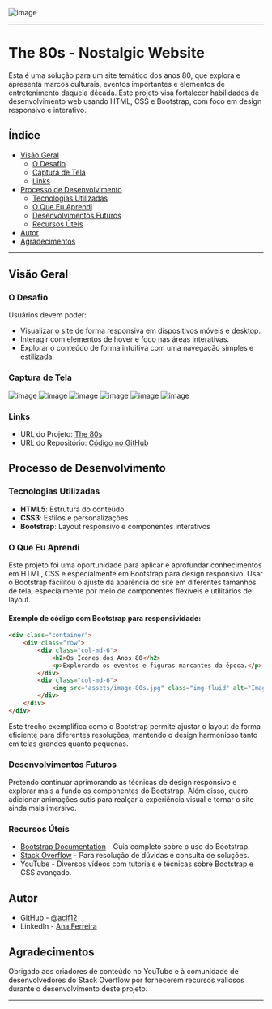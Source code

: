 ![image](https://github.com/user-attachments/assets/f17aa852-089a-4d58-a149-71d109ce84d3)

---

# The 80s - Nostalgic Website

Esta é uma solução para um site temático dos anos 80, que explora e apresenta marcos culturais, eventos importantes e elementos de entretenimento daquela década. Este projeto visa fortalecer habilidades de desenvolvimento web usando HTML, CSS e Bootstrap, com foco em design responsivo e interativo.

## Índice

- [Visão Geral](#visão-geral)
  - [O Desafio](#o-desafio)
  - [Captura de Tela](#captura-de-tela)
  - [Links](#links)
- [Processo de Desenvolvimento](#processo-de-desenvolvimento)
  - [Tecnologias Utilizadas](#tecnologias-utilizadas)
  - [O Que Eu Aprendi](#o-que-eu-aprendi)
  - [Desenvolvimentos Futuros](#desenvolvimentos-futuros)
  - [Recursos Úteis](#recursos-úteis)
- [Autor](#autor)
- [Agradecimentos](#agradecimentos)

---

## Visão Geral

### O Desafio

Usuários devem poder:

- Visualizar o site de forma responsiva em dispositivos móveis e desktop.
- Interagir com elementos de hover e foco nas áreas interativas.
- Explorar o conteúdo de forma intuitiva com uma navegação simples e estilizada.

### Captura de Tela

![image](https://github.com/user-attachments/assets/0298ec5c-2307-496d-b968-b190ca35bc0b)
![image](https://github.com/user-attachments/assets/fc8ad4f6-647d-4aa2-9715-6baa8fcd9f9b)
![image](https://github.com/user-attachments/assets/b5e9ac30-30af-4853-81c2-64432c6cd9a5)
![image](https://github.com/user-attachments/assets/eb3c50cf-9f89-40c6-b218-19b91a795a83)
![image](https://github.com/user-attachments/assets/066b7219-4ee4-42c1-ac91-ac5d9bbf599b)
![image](https://github.com/user-attachments/assets/182e8b61-9c36-4adc-b370-17063e81ef9e)

### Links

- URL do Projeto: [The 80s](https://aclf12.github.io/the80s/)
- URL do Repositório: [Código no GitHub](https://github.com/aclf12/the80s)

## Processo de Desenvolvimento

### Tecnologias Utilizadas

- **HTML5**: Estrutura do conteúdo
- **CSS3**: Estilos e personalizações
- **Bootstrap**: Layout responsivo e componentes interativos

### O Que Eu Aprendi

Este projeto foi uma oportunidade para aplicar e aprofundar conhecimentos em HTML, CSS e especialmente em Bootstrap para design responsivo. Usar o Bootstrap facilitou o ajuste da aparência do site em diferentes tamanhos de tela, especialmente por meio de componentes flexíveis e utilitários de layout.

#### Exemplo de código com Bootstrap para responsividade:

```html
<div class="container">
    <div class="row">
        <div class="col-md-6">
            <h2>Os Ícones dos Anos 80</h2>
            <p>Explorando os eventos e figuras marcantes da época.</p>
        </div>
        <div class="col-md-6">
            <img src="assets/image-80s.jpg" class="img-fluid" alt="Imagem dos anos 80">
        </div>
    </div>
</div>
```

Este trecho exemplifica como o Bootstrap permite ajustar o layout de forma eficiente para diferentes resoluções, mantendo o design harmonioso tanto em telas grandes quanto pequenas.

### Desenvolvimentos Futuros

Pretendo continuar aprimorando as técnicas de design responsivo e explorar mais a fundo os componentes do Bootstrap. Além disso, quero adicionar animações sutis para realçar a experiência visual e tornar o site ainda mais imersivo.

### Recursos Úteis

- [Bootstrap Documentation](https://getbootstrap.com/docs/5.3/getting-started/introduction/) - Guia completo sobre o uso do Bootstrap.
- [Stack Overflow](https://stackoverflow.com/) - Para resolução de dúvidas e consulta de soluções.
- YouTube - Diversos vídeos com tutoriais e técnicas sobre Bootstrap e CSS avançado.

## Autor

- GitHub - [@aclf12](https://github.com/aclf12)
- LinkedIn - [Ana Ferreira](https://www.linkedin.com/in/aclf12/)

## Agradecimentos

Obrigado aos criadores de conteúdo no YouTube e à comunidade de desenvolvedores do Stack Overflow por fornecerem recursos valiosos durante o desenvolvimento deste projeto.

--- 
